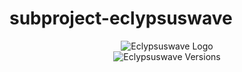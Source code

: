 # subproject-eclypsuswave

<div align="center">

  ![Eclypsuswave Logo](https://github.com/humbanew/wertsfy/assets/59739253/b01f7231-0adb-42e4-92e1-b863d0f02b3d)<br>
  ![Eclypsuswave Versions](https://github.com/humbanew/wertsfy/assets/59739253/6cc0561e-9d1c-42bc-a040-7dccfbb379ed)

</div>
